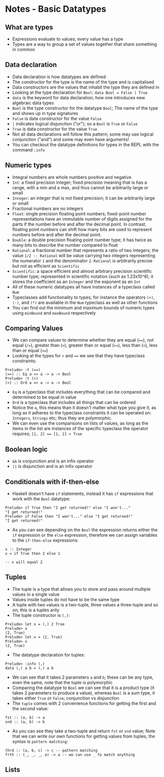 # Notes - Basic Datatypes

## What are types
- Expressions evaluate to values; every value has a type
- Types are a way to group a set of values together that share something in common

## Data declaration
- Data declaration is how datatypes are defined
- The constructor for the type is the name of the type and is capitalised
- Data constructors are the values that inhabit the type they are defined in
- Looking at the type declaration for `Bool`: `data Bool = False | True`
- `data` is the keyword for data declaration; how one introduces new algebraic data types
- `Bool` is the type constructor for the datatype `Bool`; The name of the type and shows up in type signatures
- `False` is data constructor for the value `False`
- `|` indicates logical disjunction ("or"); so a `Bool` is `True` or `False`
- `True` is data constructor for the value `True`
- Not all data declarations will follow this pattern; some may use logical conjunction ("and") and some may even have arguments!
- You can checkout the datatype definitions for types in the REPL with the command `:info`

## Numeric types
- Integral numbers are whole numbers positive and negative
- `Int`: a fixed precision integer; fixed precision meaning that is has a range, with a min and a max, and thus cannot be arbitrarily large or small
- `Integer`: an integer that is not fixed precision; it can be arbitrarily large or small
- Fractional numbers are no integers
- `Float`: single precision floating point numbers; fixed-point number representations have an immutable number of digits assigned for the parts if the number before and after the decimal point. In contrast, floating point numbers can shift how many bits are used to represent numbers before and after the decimal point.
- `Double`: a double precision floating point number type; it has twice as many bits to describe the number compared to float
- `Rational`: a fractional number that represents a ratio of two integers; the value `1/2 :: Rational` will be value carrying two integers representing the numerator `1` and the denominator `2`. `Rational` is arbitrarily precise but not as efficient as `Scientific`
- `Scientific`: a space efficient and almost arbitrary precision scientific number type; represented in scientific notation (such as 1.23x10^6), it stores the coefficient as an `Integer` and the exponent as an `Int`
- All of these numeric datatypes  all have instances of a typeclass called `Num`
- Typeclasses add functionality to types; for instance the operators `(+)`, `(-)`, and `(*)` are available in the `Num` typeclass as well as other functions
- You can find out the minimum and maximum bounds of numeric types using `minBound` and `maxBound` respectively

## Comparing Values
- We can compare values to determine whether they are equal (`==`), not equal (`/=`), greater than (`>`), greater than or equal (`>=`), less than (`<`), less than or equal (`<=`)
- Looking at the types for `<` and `==` we see that they have typeclass constraints:
```
Prelude> :t (==)
(==) :: Eq a => a -> a -> Bool
Prelude> :t (<)
(<) :: Ord a => a -> a -> Bool
```
- `Eq` is a typeclass that includes everything that can be compared and determined to be equal in value
- `Ord` is a typeclass that includes all things that can be ordered
- Notice the `a`, this means than it doesn't matter what type you give it, as long as it adheres to the typeclass constraints it can be operated on: `Integers`, `Strings` etc; thus they are polymorphic.
- We can even use the comparisons on lists of values, as long as the items in the list are instances of the specific typeclass the operator requires; `[1, 2] == [1, 2] > True`

## Boolean logic
- `&&` is conjunction and is an infix operator
- `||` is disjunction and is an infix operator

## Conditionals with if-then-else
- Haskell doesn't have `if` statements, instead it has `if` expressions that work with the `Bool` datatype:
```
Prelude> if True then "I get returned!" else "I won't..."
"I get returned!"
Prelude> if False then "I won't..." else "I get returned!"
"I get returned!"
```
- As you can see depending on the `Bool` the expression returns either the `if` expression or the `else` expression, therefore we can assign variables to the `if-then-else` expressions:
```
x :: Integer
x = if True then 2 else 1

-- x will equal 2
```

## Tuples
- The tuple is a type that allows you to store and pass around multiple values in a single value
- Values inside tuples do not have to be the same type
- A tuple with two values is a two-tuple, three values a three-tuple and so on; this is a tuples arity
- The tuple constructor is `(,)`:
```
Prelude> let x = (,) 2 True
Prelude> x
(2, True)
Prelude> let x = (2, True)
Prelude> x
(2, True)
```
- The datatype declaration for tuples:
```
Prelude> :info (,)
data (,) a b = (,) a b
```
- We can see that it takes 2 parameters `a` and `b`; these can be any type, even the same, note that the tuple is polymorphic
- Comparing the datatype to `Bool` we can see that it is a product type (it takes 2 parameters to produce a value), whereas `Bool` is a sum type, it takes either `True` or `False`; conjunction vs disjunction
- The `tuple` comes with 2 convenience functions for getting the first and the second value:
```
fst :: (a, b) -> a
snd :: (a, b) -> b
```
- As you can see they take a two-tuple and return `fst` or `snd` value; Note that we can write our own functions for getting values from tuples, the syntax is `pattern matching`:
```
thrd :: (a, b, c) -> c -- pattern matching
frth :: (_, _, _, a) -> a -- we can use _ to match anything

```

## Lists

